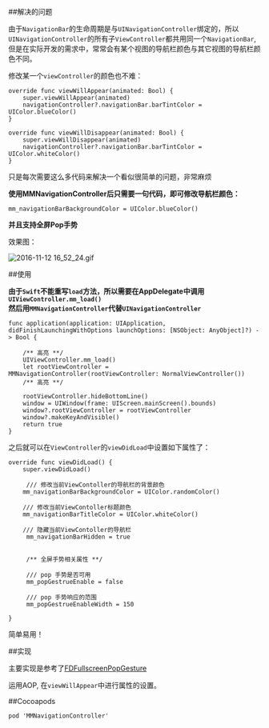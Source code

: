 ##解决的问题

由于`NavigationBar`的生命周期是与`UINavigationController`绑定的，所以`UINavigationController`的所有子`ViewController`都共用同一个`NavigationBar`,但是在实际开发的需求中，常常会有某个视图的导航栏颜色与其它视图的导航栏颜色不同。

修改某一个`viewController`的颜色也不难：

    override func viewWillAppear(animated: Bool) {
        super.viewWillAppear(animated)
        navigationController?.navigationBar.barTintColor = UIColor.blueColor()
    }
    
    override func viewWillDisappear(animated: Bool) {
        super.viewWillDisappear(animated)
        navigationController?.navigationBar.barTintColor = UIColor.whiteColor()
    }
    
只是每次需要这么多代码来解决一个看似很简单的问题，非常麻烦

**使用MMNavigationController后只需要一句代码，即可修改导航栏颜色：**

	mm_navigationBarBackgroundColor = UIColor.blueColor()
		

**并且支持全屏Pop手势**

效果图：

![2016-11-12 16_52_24.gif](http://upload-images.jianshu.io/upload_images/1748971-2d8a75c1236529e1.gif?imageMogr2/auto-orient/strip)


##使用

**由于`Swift`不能重写`load`方法，所以需要在AppDelegate中调用`UIViewController.mm_load()`  
然后用`MMNavigationController`代替`UINavigationController`**

    func application(application: UIApplication, didFinishLaunchingWithOptions launchOptions: [NSObject: AnyObject]?) -> Bool {
    
    	/** 高亮 **/
        UIViewController.mm_load()
        let rootViewController = MMNavigationController(rootViewController: NormalViewController())
        /** 高亮 **/
        
        rootViewController.hideBottomLine()
        window = UIWindow(frame: UIScreen.mainScreen().bounds)
        window?.rootViewController = rootViewController
        window?.makeKeyAndVisible()
        return true
    }




之后就可以在`ViewController`的`viewDidLoad`中设置如下属性了：

    override func viewDidLoad() {
        super.viewDidLoad()

		 /// 修改当前ViewContoller的导航栏的背景颜色
        mm_navigationBarBackgroundColor = UIColor.randomColor()
        
        /// 修改当前ViewContoller标题颜色
        mm_navigationBarTitleColor = UIColor.whiteColor()
        
        /// 隐藏当前ViewContoller的导航栏
		 mm_navigationBarHidden = true
		 
		 
		 /** 全屏手势相关属性 **/
		 
		 /// pop 手势是否可用
		 mm_popGestrueEnable = false
		 
		 /// pop 手势响应的范围
		 mm_popGestrueEnableWidth = 150
		
    }
    
简单易用！

##实现

主要实现是参考了[FDFullscreenPopGesture](https://github.com/forkingdog/FDFullscreenPopGesture)

运用AOP, 在`viewWillAppear`中进行属性的设置。

##Cocoapods

	pod 'MMNavigationController'